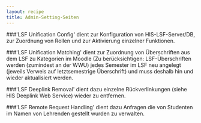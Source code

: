 ```yaml
---
layout: recipe
title: Admin-Setting-Seiten
---
```


###'LSF Unification Config' 
dient zur Konfiguration von HIS-LSF-Server/DB, zur Zuordnung von Rollen und zur Aktivierung einzelner Funktionen.

###'LSF Unification Matching' 
dient zur Zuordnung von Überschriften aus dem LSF zu Kategorien im Moodle (Zu berücksichtigen: LSF-Überschriften werden (zumindest an der WWU) jedes Semester im LSF neu angelegt (jeweils Verweis auf letztsemestrige Überschrift) und muss deshalb hin und wieder aktualisiert werden.

###'LSF Deeplink Removal' 
dient dazu einzelne Rückverlinkungen (siehe HIS Deeplink Web Service) wieder zu entfernen.

###'LSF Remote Request Handling' 
dient dazu Anfragen die von Studenten im Namen von Lehrenden gestellt wurden zu verwalten.